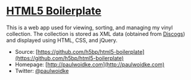 # [HTML5 Boilerplate](http://html5boilerplate.com)

This is a web app used for viewing, sorting, and managing my vinyl collection. The collection is stored as XML data (obtained from [Discogs](http://www.discogs.com)) and displayed using HTML, CSS, and jQuery.

* Source: [https://github.com/h5bp/html5-boilerplate](https://github.com/h5bp/html5-boilerplate)
* Homepage: [http://paulwoidke.com](http://paulwoidke.com)
* Twitter: [@paulwoidke](http://twitter.com/paulwoidke)
